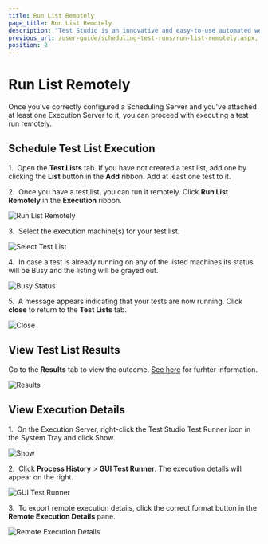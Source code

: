 ```yaml
---
title: Run List Remotely
page_title: Run List Remotely
description: "Test Studio is an innovative and easy-to-use automated web, WPF and load testing solution. Test Studio tests support essential technologies like ASP.NET AJAX, Silverlight, PHP and MVC. HTML5, Testing framework, functional testing, performance testing, load testing, exploratory testing, manual testing."
previous_url: /user-guide/scheduling-test-runs/run-list-remotely.aspx, /user-guide/scheduling-test-runs/run-list-remotely
position: 8
---
```

# Run List Remotely

Once you've correctly configured a Scheduling Server and you've attached at least one Execution Server to it, you can proceed with executing a test run remotely.

## Schedule Test List Execution

1.&nbsp; Open the **Test Lists** tab. If you have not created a test list, add one by clicking the **List** button in the **Add** ribbon. Add at least one test to it.

2.&nbsp; Once you have a test list, you can run it remotely. Click **Run List Remotely** in the **Execution** ribbon.

![Run List Remotely][1]

3.&nbsp; Select the execution machine(s) for your test list.

![Select Test List][2]

4.&nbsp; In case a test is already running on any of the listed machines its status will be Busy and the listing will be grayed out. 

![Busy Status][8]

5.&nbsp; A message appears indicating that your tests are now running. Click **close** to return to the **Test Lists** tab.

![Close][3]

## View Test List Results 

Go to the **Results** tab to view the outcome. <a href="/features/scheduling-test-runs/scheduling-results" target="_blank">See here</a> for furhter information. 

![Results][4]

## View Execution Details

1.&nbsp; On the Execution Server, right-click the Test Studio Test Runner icon in the System Tray and click Show. 

![Show][5]

2.&nbsp; Click **Process History** > **GUI Test Runner**. The execution details will appear on the right.

![GUI Test Runner][6]

3.&nbsp; To export remote execution details, click the correct format button in the **Remote Execution Details** pane.

![Remote Execution Details][7]

[1]: /img/features/scheduling-test-runs/run-list-remotely/fig1.png
[2]: /img/features/scheduling-test-runs/run-list-remotely/fig2.png
[3]: /img/features/scheduling-test-runs/run-list-remotely/fig3.png
[4]: /img/features/scheduling-test-runs/run-list-remotely/fig4.png
[5]: /img/features/scheduling-test-runs/run-list-remotely/fig5.png
[6]: /img/features/scheduling-test-runs/run-list-remotely/fig6.png
[7]: /img/features/scheduling-test-runs/run-list-remotely/fig7.png
[8]: /img/features/scheduling-test-runs/run-list-remotely/fig8.png
